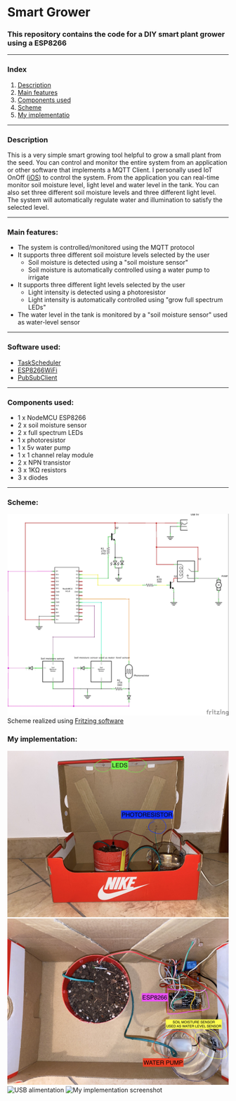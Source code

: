 # Smart Grower
### This repository contains the code for a DIY smart plant grower using a ESP8266
---
### Index
1. [Description](https://github.com/BHAEK/smart_grower/edit/main/README.md#description)
2. [Main features](https://github.com/BHAEK/smart_grower/edit/main/README.md#main-features)
3. [Components used](https://github.com/BHAEK/smart_grower/edit/main/README.md#components-used)
4. [Scheme](https://github.com/BHAEK/smart_grower/blob/main/README.md#scheme)
5. [My implementatio](https://github.com/BHAEK/smart_grower/blob/main/README.md#my-implementation)
---
### Description

This is a very simple smart growing tool helpful to grow a small plant from the seed. You can control and monitor the entire system from an application or other software that implements a MQTT Client.
I personally used IoT OnOff ([iOS](https://apps.apple.com/it/app/iot-onoff/id1267226555)) to control the system.
From the application you can real-time monitor soil moisture level, light level and water level in the tank. You can also set three different soil moisture levels and three different light level. The system will automatically regulate water and illumination to satisfy the selected level.

---
### Main features:
* The system is controlled/monitored using the MQTT protocol
* It supports three different soil moisture levels selected by the user
  * Soil moisture is detected using a "soil moisture sensor"
  * Soil moisture is automatically controlled using a water pump to irrigate
* It supports three different light levels selected by the user
  * Light intensity is detected using a photoresistor
  * Light intensity is automatically controlled using "grow full spectrum LEDs"
* The water level in the tank is monitored by a "soil moisture sensor" used as water-level sensor
---
### Software used:
* [TaskScheduler](https://github.com/arkhipenko/TaskScheduler)
* [ESP8266WiFi](https://github.com/esp8266/Arduino/tree/master/libraries/ESP8266WiFi)
* [PubSubClient](https://github.com/knolleary/pubsubclient/)
---
### Components used:
* 1 x NodeMCU ESP8266
* 2 x soil moisture sensor
* 2 x full spectrum LEDs
* 1 x photoresistor
* 1 x 5v water pump
* 1 x 1 channel relay module
* 2 x NPN transistor
* 3 x 1KΩ resistors
* 3 x diodes
---
### Scheme:
![Scheme](https://github.com/BHAEK/smart_grower/blob/main/smart-grower_schem.jpg?raw=true)
Scheme realized using [Fritzing software](https://fritzing.org/)

### My implementation:
![My implementation front](https://github.com/BHAEK/smart_grower/blob/55421489f4856edda74b0fda4854b13f3f6df948/my%20implementation/GENERAL_FRONT.jpg)
![My implementation up](https://github.com/BHAEK/smart_grower/blob/55421489f4856edda74b0fda4854b13f3f6df948/my%20implementation/GENERAL_UP.jpg)
![USB alimentation](https://github.com/BHAEK/smart_grower/blob/55421489f4856edda74b0fda4854b13f3f6df948/my%20implementation/USB_ALIMENTATION.jpg)
![My implementation screenshot](https://github.com/BHAEK/smart_grower/blob/55421489f4856edda74b0fda4854b13f3f6df948/my%20implementation/APP_SCREENSHOT.jpg)
